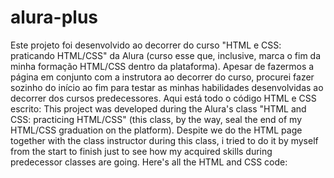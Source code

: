 # alura-plus
Este projeto foi desenvolvido ao decorrer do curso "HTML e CSS: praticando HTML/CSS" da Alura (curso esse que, inclusive, marca o fim da minha formação HTML/CSS dentro da plataforma). Apesar de fazermos a página em conjunto com a instrutora ao decorrer do curso, procurei fazer sozinho do início ao fim para testar as minhas habilidades desenvolvidas ao decorrer dos cursos predecessores. Aqui está todo o código HTML e CSS escrito:  This project was developed during the Alura's class "HTML and CSS: practicing HTML/CSS" (this class, by the way, seal the end of my HTML/CSS graduation on the platform). Despite we do the HTML page together with the class instructor during this class, i tried to do it by myself from the start to finish just to see how my acquired skills during predecessor classes are going. Here's all the HTML and CSS code:
